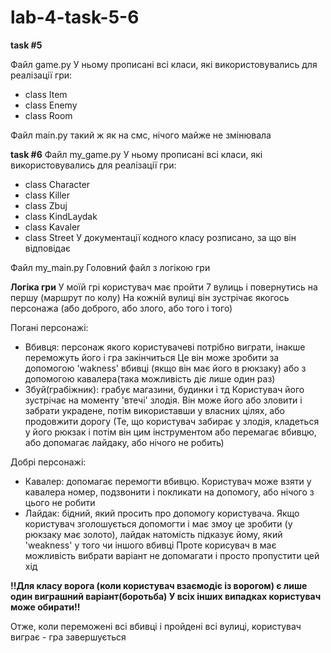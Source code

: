 # lab-4-task-5-6
**task #5**

Файл game.py
У ньому прописані всі класи, які використовувались для реалізації гри:
* class Item
* сlass Enemy
* class Room

Файл main.py такий ж як на смс, нічого майже не змінювала

**task #6**
Файл my_game.py
У ньому прописані всі класи, які використовувались для реалізації гри:
* class Character
* сlass Killer
* class Zbuj
* class KindLaydak
* class Kavaler
* class Street
У документації кодного класу розписано, за що він відповідає

Файл my_main.py
Головний файл з логікою гри

**Логіка гри**
У моїй грі користувач має пройти 7 вулиць і повернутись на першу (маршрут по колу)
На кожній вулиці він зустрічає якогось персонажа (або доброго, або злого, або того і того)

Погані персонажі:
* Вбивця: персонаж якого користувачеві потрібно виграти, інакше переможуть його і гра закінчиться
Це він може зробити за допомогою 'wakness' вбивці (якщо він має його в рюкзаку) або з допомогою кавалера(така можливість діє лише один раз)
* Збуй(грабіжник): грабує магазини, будинки і тд
Користувач його зустрічає на моменту 'втечі' злодія. Він може його або зловити і забрати украдене, потім використавши у власних цілях, або продовжити дорогу
(Те, що користувач забирає у злодія, кладеться у його рюкзак і потім він цим інструментом або перемагає вбивцю, або допомагає лайдаку, або нічого не робить)

Добрі персонажі:
* Кавалер: допомагає перемогти вбивцю. Користувач може взяти у кавалера номер, подзвонити і покликати на допомогу, або нічого з цього не робити
* Лайдак: бідний, який просить про допомогу користувача. Якщо користувач зголошується допомогти і має змоу це зробити (у рюкзаку має золото), лайдак натомість підказує йому, який 'weakness' у того чи іншого вбивці
Проте корисувач в має можливість вибрати варіант не допомагати і просто пропустити цей хід

**!!Для класу ворога (коли користувач взаємодіє із ворогом) є лише один виграшний варіант(боротьба)
У всіх інших випадках користувач може обирати!!**

Отже, коли переможені всі вбивці і пройдені всі вулиці, користувач виграє - гра завершується
